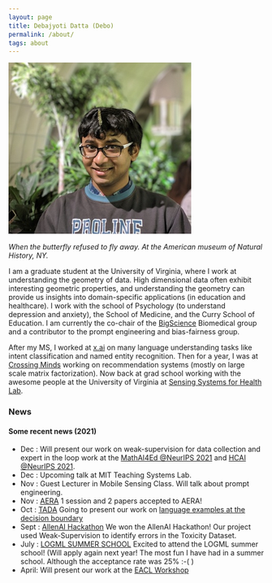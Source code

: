 ```yaml
---
layout: page
title: Debajyoti Datta (Debo)
permalink: /about/
tags: about
---
```


![png](/images/img.jpg)

*When the butterfly refused to fly away. At the American museum of Natural History, NY.*

I am a graduate student at the University of Virginia, where I work at understanding the geometry of data. High dimensional data often exhibit interesting geometric properties, and understanding the geometry can provide us insights into domain-specific applications (in education and healthcare). I work with the school of Psychology (to understand depression and anxiety), the School of Medicine, and the Curry School of Education. I am currently the co-chair of the [BigScience](https://bigscience.huggingface.co/) Biomedical group and a contributor to the prompt engineering and bias-fairness group.

After my MS, I worked at [x.ai](https://x.ai/) on many language understanding tasks like intent classification and named entity recognition. Then for a year, I was at [Crossing Minds](https://crossingminds.com/) working on recommendation systems (mostly on large scale matrix factorization). Now back at grad school working with the awesome people at the University of Virginia at [Sensing Systems for Health Lab](https://faculty.virginia.edu/S2HeLab/index.php).


<h3>News</h3>

<h4> Some recent news (2021) </h4>

* Dec : Will present our work on weak-supervision for data collection and expert in the loop work at the [MathAI4Ed @NeurIPS 2021](https://mathai4ed.github.io/) and [HCAI @NeurIPS 2021](https://sites.google.com/view/hcai-human-centered-ai-neurips/home).
* Dec : Upcoming talk at MIT Teaching Systems Lab.
* Nov : Guest Lecturer in Mobile Sensing Class. Will talk about prompt engineering.
* Nov : [AERA](https://www.aera.net/) 1 session and 2 papers accepted to AERA!
* Oct : [TADA](https://tada2021.org/) Going to present our work on [language examples at the decision boundary](https://arxiv.org/abs/2010.07212)
* Sept : [AllenAI Hackathon](https://allennlp-hackathon.apps.allenai.org/) We won the AllenAI Hackathon! Our project used Weak-Supervision to identify errors in the Toxicity Dataset.
* July : [LOGML SUMMER SCHOOL](https://www.logml.ai/) Excited to attend the LOGML summer school! (Will apply again next year! The most fun I have had in a summer school. Although the acceptance rate was 25% :-( )
* April: Will present our work at the [EACL Workshop](https://sig-edu.org/bea/current)


